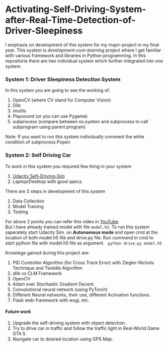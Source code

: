 # Activating-Self-Driving-System-after-Real-Time-Detection-of-Driver-Sleepiness
I emphasis on development of this system for my major-project in my final year. This system is *development-cum-learning* project where I get familiar with various framework and libraries in Python programming. In this repositorie there are two individual system which further integrated into one system.
### System 1: Driver Sleepiness Detection System
In this system you are going to see the working of:
1. OpenCV (where CV stand for Computer Vision)
2. Dlib
3. imutils
4. Playsound (or you can use Pygame)
5. subprocess (compare between os.system and subprocess to call subprogram using parent program)

Note: If you want to run this system individually comment the while condition of subprocess.Popen

### System 2: Self Driving Car
To work in this system you required few thing in your system
1. [Udacity Sefl-Driving-Sim](https://github.com/udacity/self-driving-car-sim)
2. Laptop/Desktop with good specs.

There are 3 steps in development of this system
1. Data Collection
2. Model Training 
3. Testing

For above 2 points you can refer this video in [YouTube](https://www.google.com/url?sa=t&rct=j&q=&esrc=s&source=web&cd=&cad=rja&uact=8&ved=2ahUKEwiWsryBps7pAhWlmOYKHTv_AbkQwqsBMAB6BAgKEAQ&url=https%3A%2F%2Fwww.youtube.com%2Fwatch%3Fv%3DEaY5QiZwSP4&usg=AOvVaw0rCXk3I-mo31e-FDd6Oa0T).  
   But I have already trained model with file `model.h5`. To run this system saperately start Udacity Sim. on **Autonomous mode** and open cmd at the location of both model.h5 file and drive.py file. Run command in cmd to start python file with model.h5 file as argument.
 ``` python drive.py model.h5```

Knowlege gained during this project are:
1. PID Controller Algorithm (for Cross Track Error) with Ziegler-Nichols Technique and Twiddle Algorithm
2. dlib vs CLM Framework
3. OpenCV
4. Adam over Stochastic Gradient Decent.
5. Convolutional neural network (using PyTorch)
6. Different Neural networks, their use, different Activation functions.
6. Flask web-framework with wsgi, etc.

#### Future work
1. Upgrade the self-driving system with object detection.
2. Try to drive car in traffic and follow the traffic light in Real-World Game GTA 5.
3. Navigate car to desired location using GPS Map.


